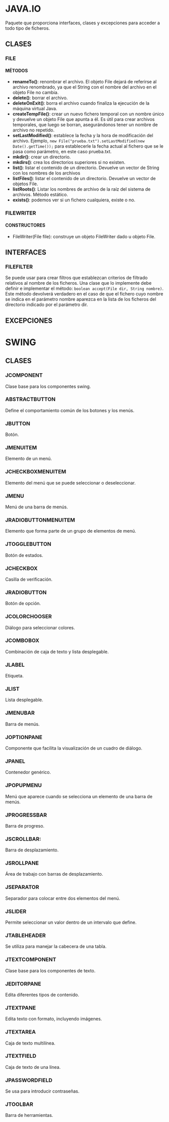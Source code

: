 # JAVA.IO
Paquete que proporciona interfaces, clases y excepciones para acceder a todo tipo de ficheros.  

## CLASES

### FILE

#### MÉTODOS

* **renameTo()**: renombrar el archivo. El objeto File dejará de referirse al archivo renombrado, ya que el String con el nombre del archivo en el objeto File no cambia.
* **delete()**: borrar el archivo.
* **deleteOnExit()**: borra el archivo cuando finaliza la ejecución de la máquina virtual Java.
* **createTempFile()**: crear un nuevo fichero temporal con un nombre único y devuelve un objeto File que apunta a él. Es útil para crear archivos temporales, que luego se borran, asegurándonos tener un nombre de archivo no repetido.
* **setLastModified()**: establece la fecha y la hora de modificación del archivo. Ejemplo, ```new File("prueba.txt").setLastModified(new Date().getTime());``` para establecerle la fecha actual al fichero que se le pasa como parámetro, en este caso prueba.txt.
* **mkdir()**: crear un directorio.
* **mkdirs()**: crea los directorios superiores si no existen.
* **list()**: listar el contenido de un directorio. Devuelve un vector de String con los nombres de los archivos
* **listFiles()**: listar el contenido de un directorio. Devuelve un vector de objetos File.
* **listRoots()**: Listar los nombres de archivo de la raíz del sistema de archivos. Método estático.
* **exists()**: podemos ver si un fichero cualquiera, existe o no. 


### FILEWRITER

#### CONSTRUCTORES
* FileWriter(File file): construye un objeto FileWriter dado u objeto File.


## INTERFACES

### FILEFILTER
Se puede usar para crear filtros que establezcan criterios de filtrado relativos al nombre de los ficheros. Una clase que lo implemente debe definir e implementar el método: ```boolean accept(File dir, String nombre)```.  
Este método devolverá verdadero en el caso de que el fichero cuyo nombre se indica en el parámetro nombre aparezca en la lista de los ficheros del directorio indicado por el parámetro dir.

## EXCEPCIONES

# SWING

## CLASES

### JCOMPONENT
Clase base para los componentes swing.

### ABSTRACTBUTTON
Define el comportamiento común de los botones y los menús.

### JBUTTON
Botón.

### JMENUITEM
Elemento de un menú.

### JCHECKBOXMENUITEM
Elemento del menú que se puede seleccionar o deseleccionar.

### JMENU
Menú de una barra de menús.

### JRADIOBUTTONMENUITEM
Elemento que forma parte de un grupo de elementos de menú.

### JTOGGLEBUTTON
Botón de estados.

### JCHECKBOX
Casilla de verificación.

### JRADIOBUTTON
Botón de opción.

### JCOLORCHOOSER
Diálogo para seleccionar colores.

### JCOMBOBOX
Combinación de caja de texto y lista desplegable.

### JLABEL
Etiqueta.

### JLIST
Lista desplegable.

### JMENUBAR
Barra de menús.

### JOPTIONPANE
Componente que facilita la visualización de un cuadro de diálogo.

### JPANEL
Contenedor genérico.

### JPOPUPMENU
Menú que aparece cuando se selecciona un elemento de una barra de menús.

### JPROGRESSBAR
Barra de progreso.

### JSCROLLBAR:
Barra de desplazamiento.

### JSROLLPANE
Área de trabajo con barras de desplazamiento.

### JSEPARATOR
Separador para colocar entre dos elementos del menú.

### JSLIDER
Permite seleccionar un valor dentro de un intervalo que define.

### JTABLEHEADER
Se utiliza para manejar la cabecera de una tabla.

### JTEXTCOMPONENT
Clase base para los componentes de texto.

### JEDITORPANE
Edita diferentes tipos de contenido.

### JTEXTPANE
Edita texto con formato, incluyendo imágenes.

### JTEXTAREA
Caja de texto multilínea.

### JTEXTFIELD
Caja de texto de una línea.

### JPASSWORDFIELD
Se usa para introducir contraseñas.

### JTOOLBAR
Barra de herramientas.
